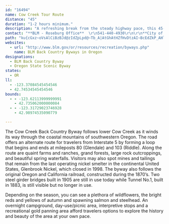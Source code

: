 ```yaml
---
id: "16494"
name: Cow Creek Tour Route
distance: "45"
duration: "1-2 hours minimum."
description: "A refreshing break from the steady highway pace, this 45-mile detour wanders alongside Cow Creek as it dips through the coastal mountain range of Oregon. Along the route are quaint farms and ranches, and stately forests."
contact: "**BLM - Roseburg Office**  \r\n541-440-4930\r\n\r\n**City of Canyonville**  \r\n541-839-4258  \r\n\r\n"
path: "ku{cGxz~oVsAlCiBzBJd@zIdZpLpd@~Tb_A|AtGhAtHZfHvDtzAI~BcEdZkP_AHl@p@fJRdDBrC]v@oA`AkPb\\}DbIY|@WzABxDIxAo@`HEzRYxA[^cBz@wAfAeB|BaBlCkD`FgBdDsEzGyCfGsBnDi@rAiAdGyA`Ni@fDmBhHo@jB]~AA~@PtBXjAx@vArEtAjB~BxEnH|T|ThD~Ex@~Ab@dAhArDrBbJfFbZj@lEhBpULd@nB~CZ`AFpAYbQsAte@_@~P?hBJxAVrAnAlDtAbCn@n@pA\\p@?`AVhBhAxD|Ar@`AxAdBvG|FnAnB|@rDTdLNhAxA|DN~@Br@YvFMx@a@r@}B`DyB|Bw@l@a@R}AZSd@E^Bp@x@~CFt@B`EOvCOlAYrA{@zCgBjDu@dAgGzGsCtDId@Bj@~@xDy@bLH~DIfCh@pDDfBElBc@fBwBpEuAxDYZyAd@cCPcBn@_@AiAq@k@Bq@~@Ob@e@^c@HaAYsAq@gAJe@lAErCE`@Sb@YToAn@]FqAGy@Ny@EkFn@uBQs@DUPWb@a@bBYd@YRYD_@Eu@_@}@qAwCs@yAGo@X[fA?lANd@tBdB\\f@Jr@ArAkBvE{@fA_@Rc@Jk@EaFqAcAT_@ZSdABx@h@jAh@h@Jd@Hp@Er@Md@[f@yAx@u@RiADmBYUHm@`@[~@Cf@RjAxBpBHf@Dx@Ir@cApB{@|@w@\\}BJyA`BsHrEoBfEwD~Jm@f@iBd@a@f@WjABzAIv@K^i@f@mE~BkDrE{@ZiAGcAg@yDsCg@Q[?_@RSXQj@Cj@J`BbD~DpArAhBfAZj@LpAy@hEIjBClBHjAh@`D?l@Kd@S`@e@b@}CxAc@Nu@AcAPaD`BqApAmARsDxAgD~C_Ah@U\\_@zDI~A_BlJ}@~BoBlCo@nAMd@YlC?dET~CVxA~@lDXfC@x@a@zJ?vBd@vBrDjKNrAA~@q@lB[~BEfCSfB?lBLdBIrAw@fGo@lMKfAW|@w@tAcBrBw@VyAKyAgBkAmBc@[_AAi@P}AbEoAdAcAl@iBVoAQuGSyAViAf@{L`MQv@a@tEFdC`@lAQxBs@~AcD`BmALeCGaDeAy@?k@X_@p@sDtM]~@cBzB_@ViDCw@Ry@b@eClCcDlAoAv@}@Tu@B}D_@aBc@{@o@sA_By@gDiA_Cu@eA_Ak@}@MeADcATcDHmEyAy@I_AVy@d@m@`Ai@vCk@zBc@`AoBjBgCdAm@j@{@~@iBlEYnAKvAIlBDrFElBo@tFcBpEgBzBuBx@sCJgEp@}BN_CHw@Ik@Mw@_@aBmBsAqBc@_@e@CcA`@c@l@u@lCe@jAm@v@mAbAy@h@O?kBlAqBr@EfDTlHLfIc@xEeAbEs@jB_B~Fi@rAi@x@e@r@mBtAoApAmAzAoBpCmDxFqDrEiCrCeAxAo@lAi@lAc@rBY~AElATnFh@rG?dCiAxDe@fAc@~AuA`CmAnAoB|A}AbA[@}AaAqC_AmHj@e@EsBk@kGw@y@GoDPi@Eo@K}CaBsCkC_Bg@gDSqDt@{@h@cF|EgF~GyAjAiBr@cBRcA?gCYcIsDmD_A}CsAk@c@aBsBaAaC}B}Iy@cCyA}Ci@u@m@a@eA_@_BDsAm@cOkDiFJgBW{BaBm@s@mCuE_BqBkHaIQy@S_BEyA?{FY_E_@uAyD_IgDcPgAsGqAyEcBoD}CeD_KaIsL_HgBmA}DmDgEq@a@SqAgAkA{AiAeCSs@iAaJ[kBmB{FUyA@m@VsAtF}Iv@sB@qKOw@q@uBcA}Am@oBeDiRS}@_@s@_BmAsBy@}@CyAv@o@FoBa@aGmEy@e@wFsBc@e@Ym@[y@IsBd@eFl@aCTkBN{B?wBEsAm@sDKc@_@q@gByAeCYi@?gEl@oCSc@MgIsF{JqFiAoAcAyAeAsBMk@UsC[sAmC_IiBmDw@cAaAw@iALkBGiAD_C^_CdAaC`BaK~CmHlCoARgEVsCKeAYq@y@Wk@]aBL_BZkA^m@tJeJjAoBx@mCb@kDHgBOyCw@sGAmB^sCd@gC`CgIlIqSdAwCR{@\\eDDyBCgAK_BSeAy@yCe@{@wB_C{AcA}Cs@iB{AwEaHiQuSeAaAg@]o@GgE?uB^o@X}@l@iAdAsHlIc@x@s@fCUfCDjFRnEEvAc@tBUv@c@l@e@f@{Ap@yHzA_BJcBYo@YwAqAcC{BuBgCgA_Co@mCOsBEsBH{MFqAl@aClByC^eBDgBOgB]mAoDqGcBsAgHyBcEaDi@SsASmIZyBUsBw@aCeB{Au@kHs@_@OgAcA[q@cBmEYyBh@mIH{CEeB_AuO?w@^}E?_B_@_Ds@mCoAkCwDoFsAmD}AaDyA_CgJqIeBiBaBaCoAwAuAk@wBBiA_@_AkAOm@_@gDo@wBsAgBgBsAe@s@U}BTqHEqCgA}IoAwIoA}Ee@eAaJgOc@mBE}@?}EDs@b@sBnA}BhBgAlFM~BTtI{AbC_AvHsF|CeC|BoAtAWfBGdC^r@E^ShAqA~BqAl@g@|DsFnEyCfAgAx@kBTcARqCMmAk@qC]o@e@m@iCiB}EiB}@u@k@o@mDsHaByAiGmE_ByAsA{Bi@mAy@kCYwBYiDDsEHy@^eBr@gBfBsBdB_AlA_@bBeAjBuBxOaSdAkCRoBByAC}@[uBmAmD]e@eA_AsG{Bq@_@oFyEmAmBeA_DOeA_@yD]gHoA}MSgA_CkG_BgGmDiTgC{P?mCv@}MDoD_A{Va@qCoDiM_@iCu@sJq@iQoCe[cCcX_@yCe@eAmAgBqKsOiAmAcCoHcDuIoOq`@m|@a~B_@gAm@mCi@gEs@uHe@iC_@{AyCgJaGaQqF}FeCcAmCu@g]mFqIsBaFkByDqB_J}FoVaQ}D{Cmj@y_@mBkBmEkGcAaC_A_Eu@gFSoCIgH?cR@u_AKw~@eYiOicAko@sF_K"
websites:
  - url: "http://www.blm.gov/or/resources/recreation/byways.php"
    name: BLM Back Country Byways in Oregon
designations:
  - BLM Back Country Byway
  - Oregon State Scenic Byway
states:
  - OR
ll:
  - -123.37084545454546
  - 42.74534545454546
bounds:
  - - -123.62113999999991
    - 42.735062000000084
  - - -123.31729023746928
    - 42.98974535090779

---
```


<p>The Cow Creek Back Country Byway follows lower Cow Creek as it winds its way through the coastal mountains of southwestern Oregon.  The road offers an alternate route for travelers from Interstate 5 by forming a loop that  begins and ends at mileposts 80 (Glendale) and 103 (Riddle).  Along the route are quaint farms and ranches, grand forests, large rock outcroppings, and beautiful spring waterfalls. Visitors may also spot mines and tailings that remain from the last operating nickel smelter in the continental United States, Glenbrook Nickel, which closed in 1998. The byway also follows the original Oregon and California railroad, constructed during the 1870’s. Two steel girder bridges built in 1905 are still in use today while Tunnel No.1, built in 1883, is still visible but no longer in use.</p>

<p>Depending on the season, you can see a plethora of wildflowers, the bright reds and yellows of autumn and spawning salmon and steelhead.  An overnight campground, day-use/picnic area, interpretive stops and a recreational gold panning area afford travelers options to explore the history and beauty of the area at your own pace.</p>
